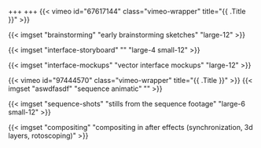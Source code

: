 +++
+++
{{< vimeo id="67617144" class="vimeo-wrapper" title="{{ .Title }}" >}}

{{< imgset "brainstorming" "early brainstorming sketches" "large-12" >}}

{{< imgset "interface-storyboard" "" "large-4 small-12" >}}

{{< imgset "interface-mockups" "vector interface mockups" "large-12" >}}

{{< vimeo id="97444570" class="vimeo-wrapper" title="{{ .Title }}" >}}
{{< imgset "aswdfasdf" "sequence animatic" "" >}}

{{< imgset "sequence-shots" "stills from the sequence footage" "large-6 small-12" >}}

{{< imgset "compositing" "compositing in after effects (synchronization, 3d layers, rotoscoping)" >}}